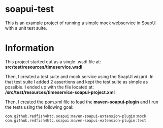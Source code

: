 soapui-test
========================

This is an example project of running a simple mock webservice in SoapUI with a unit test suite.

Information
========================

This project started out as a single .wsdl file at:  **src/test/resources/timeservice.wsdl**

Then, I created a test suite and mock service using the SoapUI wizard.  In that test suite I added 2 assertions
and kept the test suite as simple as possible.  I ended up with the file located at:
**/src/test/resources/timeservice-soapui-project.xml** 

Then, I created the pom.xml file to load the **maven-soapui-plugin** and I run the tests using the following goal:

```com.github.redfish4ktc.soapui:maven-soapui-extension-plugin:mock com.github.redfish4ktc.soapui:maven-soapui-extension-plugin:test```



